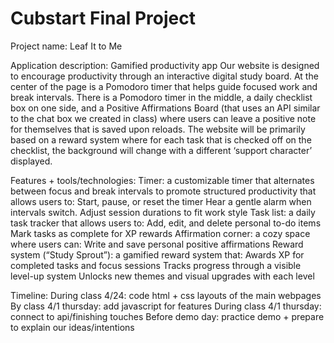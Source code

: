 # Cubstart Final Project

Project name: Leaf It to Me

Application description: Gamified productivity app
Our website is designed to encourage productivity through an interactive digital study board. At the center of the page is a Pomodoro timer that helps guide focused work and break intervals. There is a Pomodoro timer in the middle, a daily checklist box on one side, and a Positive Affirmations Board (that uses an API similar to the chat box we created in class) where users can leave a positive note for themselves that is saved upon reloads. The website will be primarily based on a reward system where for each task that is checked off on the checklist, the background will change with a different ‘support character’ displayed.

Features + tools/technologies:
Timer: a customizable timer that alternates between focus and break intervals to promote structured productivity that allows users to: 
Start, pause, or reset the timer
Hear a gentle alarm when intervals switch.
Adjust session durations to fit work style
Task list: a daily task tracker that allows users to:
Add, edit, and delete personal to-do items
Mark tasks as complete for XP rewards
Affirmation corner: a cozy space where users can:
Write and save personal positive affirmations
Reward system (“Study Sprout”): a gamified reward system that:
Awards XP for completed tasks and focus sessions
Tracks progress through a visible level-up system
Unlocks new themes and visual upgrades with each level

Timeline: 
During class 4/24: code html + css layouts of the main webpages
By class 4/1 thursday: add javascript for features
During class 4/1 thursday: connect to api/finishing touches
Before demo day: practice demo + prepare to explain our ideas/intentions
